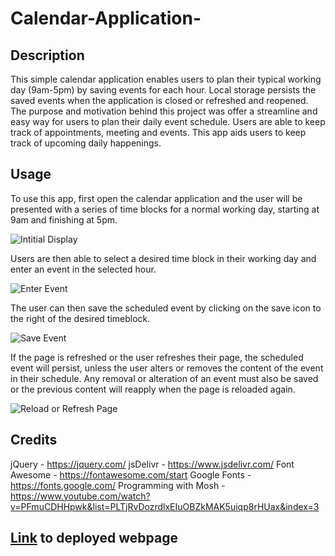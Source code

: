 # Calendar-Application-

## Description

This simple calendar application enables users to plan their typical working day (9am-5pm) by saving events for each hour. Local storage persists the saved events when the application is closed or refreshed and reopened. 
The purpose and motivation behind this project was offer a streamline and easy way for users to plan their daily event schedule.
Users are able to keep track of appointments, meeting and events. This app aids users to keep track of upcoming daily happenings. 

## Usage

To use this app, first open the calendar application and the user will be presented with a series of time blocks for a normal working day, starting at 9am and finishing at 5pm. 

![Intitial Display](./images/Screenshot%202023-11-16%20at%209.51.37 pm.png)

Users are then able to select a desired time block in their working day and enter an event in the selected hour. 

![Enter Event](./images/Screenshot%202023-11-16%20at%209.52.18 pm.png)

The user can then save the scheduled event by clicking on the save icon to the right of the desired timeblock. 

![Save Event](./images/Screenshot%202023-11-16%20at%209.52.41 pm.png)

If the page is refreshed or the user refreshes their page, the scheduled event will persist, unless the user alters or removes the content of the event in their schedule. Any removal or alteration of an event must also be saved or the previous content will reapply when the page is reloaded again. 

![Reload or Refresh Page](./images/Screenshot%202023-11-16%20at%209.54.16 pm.png)

## Credits
jQuery - https://jquery.com/
jsDelivr - https://www.jsdelivr.com/
Font Awesome - https://fontawesome.com/start
Google Fonts - https://fonts.google.com/
Programming with Mosh - https://www.youtube.com/watch?v=PFmuCDHHpwk&list=PLTjRvDozrdlxEIuOBZkMAK5uiqp8rHUax&index=3 

## [Link]() to deployed webpage 
